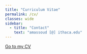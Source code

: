 ```yaml
---
title: "Curriculum Vitae"
permalink: /cv/
classes: wide
sidebar:
  - title: "Contact"
    text: "amassoud [@] ithaca.edu"
---
```


[Go to my CV](/assets/documents/massoud_cv_TeX.pdf)
